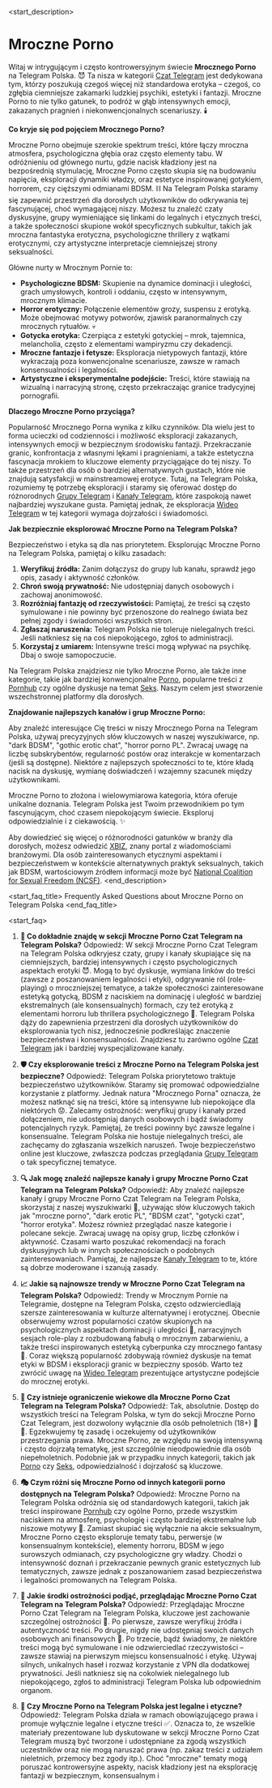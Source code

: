 <start_description>
# Mroczne Porno

Witaj w intrygującym i często kontrowersyjnym świecie **Mrocznego Porno** na Telegram Polska. 😈 Ta nisza w kategorii [Czat Telegram](/czat/) jest dedykowana tym, którzy poszukują czegoś więcej niż standardowa erotyka – czegoś, co zgłębia ciemniejsze zakamarki ludzkiej psychiki, estetyki i fantazji. Mroczne Porno to nie tylko gatunek, to podróż w głąb intensywnych emocji, zakazanych pragnień i niekonwencjonalnych scenariuszy. 🕯️

**Co kryje się pod pojęciem Mrocznego Porno?**

Mroczne Porno obejmuje szerokie spektrum treści, które łączy mroczna atmosfera, psychologiczna głębia oraz często elementy tabu. W odróżnieniu od głównego nurtu, gdzie nacisk kładziony jest na bezpośrednią stymulację, Mroczne Porno często skupia się na budowaniu napięcia, eksploracji dynamiki władzy, oraz estetyce inspirowanej gotykiem, horrorem, czy cięższymi odmianami BDSM. ⛓️ Na Telegram Polska staramy się zapewnić przestrzeń dla dorosłych użytkowników do odkrywania tej fascynującej, choć wymagającej niszy. Możesz tu znaleźć czaty dyskusyjne, grupy wymieniające się linkami do legalnych i etycznych treści, a także społeczności skupione wokół specyficznych subkultur, takich jak mroczna fantastyka erotyczna, psychologiczne thrillery z wątkami erotycznymi, czy artystyczne interpretacje ciemniejszej strony seksualności.

Główne nurty w Mrocznym Pornie to:
*   **Psychologiczne BDSM:** Skupienie na dynamice dominacji i uległości, grach umysłowych, kontroli i oddaniu, często w intensywnym, mrocznym klimacie.
*   **Horror erotyczny:** Połączenie elementów grozy, suspensu z erotyką. Może obejmować motywy potworów, zjawisk paranormalnych czy mrocznych rytuałów. 💀
*   **Gotycka erotyka:** Czerpiąca z estetyki gotyckiej – mrok, tajemnica, melancholia, często z elementami wampiryzmu czy dekadencji.
*   **Mroczne fantazje i fetysze:** Eksploracja nietypowych fantazji, które wykraczają poza konwencjonalne scenariusze, zawsze w ramach konsensualności i legalności.
*   **Artystyczne i eksperymentalne podejście:** Treści, które stawiają na wizualną i narracyjną stronę, często przekraczając granice tradycyjnej pornografii.

**Dlaczego Mroczne Porno przyciąga?**

Popularność Mrocznego Porna wynika z kilku czynników. Dla wielu jest to forma ucieczki od codzienności i możliwość eksploracji zakazanych, intensywnych emocji w bezpiecznym środowisku fantazji. Przekraczanie granic, konfrontacja z własnymi lękami i pragnieniami, a także estetyczna fascynacja mrokiem to kluczowe elementy przyciągające do tej niszy. To także przestrzeń dla osób o bardziej alternatywnych gustach, które nie znajdują satysfakcji w mainstreamowej erotyce. Tutaj, na Telegram Polska, rozumiemy tę potrzebę eksploracji i staramy się oferować dostęp do różnorodnych [Grupy Telegram](/grupy/) i [Kanały Telegram](/kanaly/), które zaspokoją nawet najbardziej wyszukane gusta. Pamiętaj jednak, że eksploracja [Wideo Telegram](/wideo/) w tej kategorii wymaga dojrzałości i świadomości.

**Jak bezpiecznie eksplorować Mroczne Porno na Telegram Polska?**

Bezpieczeństwo i etyka są dla nas priorytetem. Eksplorując Mroczne Porno na Telegram Polska, pamiętaj o kilku zasadach:
1.  **Weryfikuj źródła:** Zanim dołączysz do grupy lub kanału, sprawdź jego opis, zasady i aktywność członków.
2.  **Chroń swoją prywatność:** Nie udostępniaj danych osobowych i zachowaj anonimowość.
3.  **Rozróżniaj fantazję od rzeczywistości:** Pamiętaj, że treści są często symulowane i nie powinny być przenoszone do realnego świata bez pełnej zgody i świadomości wszystkich stron.
4.  **Zgłaszaj naruszenia:** Telegram Polska nie toleruje nielegalnych treści. Jeśli natkniesz się na coś niepokojącego, zgłoś to administracji.
5.  **Korzystaj z umiarem:** Intensywne treści mogą wpływać na psychikę. Dbaj o swoje samopoczucie.

Na Telegram Polska znajdziesz nie tylko Mroczne Porno, ale także inne kategorie, takie jak bardziej konwencjonalne [Porno](/czat/porno/), popularne treści z [Pornhub](/czat/pornhub/) czy ogólne dyskusje na temat [Seks](/czat/seks/). Naszym celem jest stworzenie wszechstronnej platformy dla dorosłych.

**Znajdowanie najlepszych kanałów i grup Mroczne Porno:**

Aby znaleźć interesujące Cię treści w niszy Mrocznego Porna na Telegram Polska, używaj precyzyjnych słów kluczowych w naszej wyszukiwarce, np. "dark BDSM", "gothic erotic chat", "horror porno PL". Zwracaj uwagę na liczbę subskrybentów, regularność postów oraz interakcje w komentarzach (jeśli są dostępne). Niektóre z najlepszych społeczności to te, które kładą nacisk na dyskusję, wymianę doświadczeń i wzajemny szacunek między użytkownikami.

Mroczne Porno to złożona i wielowymiarowa kategoria, która oferuje unikalne doznania. Telegram Polska jest Twoim przewodnikiem po tym fascynującym, choć czasem niepokojącym świecie. Eksploruj odpowiedzialnie i z ciekawością. ✨

Aby dowiedzieć się więcej o różnorodności gatunków w branży dla dorosłych, możesz odwiedzić [XBIZ](https://www.xbiz.com), znany portal z wiadomościami branżowymi. Dla osób zainteresowanych etycznymi aspektami i bezpieczeństwem w kontekście alternatywnych praktyk seksualnych, takich jak BDSM, wartościowym źródłem informacji może być [National Coalition for Sexual Freedom (NCSF)](https://www.ncsfreedom.org/).
<end_description>

<start_faq_title>
Frequently Asked Questions about Mroczne Porno on Telegram Polska
<end_faq_title>

<start_faq>
1. **🤔 Co dokładnie znajdę w sekcji Mroczne Porno Czat Telegram na Telegram Polska?**
Odpowiedź: W sekcji Mroczne Porno Czat Telegram na Telegram Polska odkryjesz czaty, grupy i kanały skupiające się na ciemniejszych, bardziej intensywnych i często psychologicznych aspektach erotyki 😈. Mogą to być dyskusje, wymiana linków do treści (zawsze z poszanowaniem legalności i etyki), odgrywanie ról (role-playing) o mroczniejszej tematyce, a także społeczności zainteresowane estetyką gotycką, BDSM z naciskiem na dominację i uległość w bardziej ekstremalnych (ale konsensualnych) formach, czy też erotyką z elementami horroru lub thrillera psychologicznego 🦇. Telegram Polska dąży do zapewnienia przestrzeni dla dorosłych użytkowników do eksplorowania tych nisz, jednocześnie podkreślając znaczenie bezpieczeństwa i konsensualności. Znajdziesz tu zarówno ogólne [Czat Telegram](/czat/) jak i bardziej wyspecjalizowane kanały.

2. **🛡️ Czy eksplorowanie treści z Mroczne Porno na Telegram Polska jest bezpieczne?**
Odpowiedź: Telegram Polska priorytetowo traktuje bezpieczeństwo użytkowników. Staramy się promować odpowiedzialne korzystanie z platformy. Jednak natura "Mrocznego Porna" oznacza, że możesz natknąć się na treści, które są intensywne lub niepokojące dla niektórych 😟. Zalecamy ostrożność: weryfikuj grupy i kanały przed dołączeniem, nie udostępniaj danych osobowych i bądź świadomy potencjalnych ryzyk. Pamiętaj, że treści powinny być zawsze legalne i konsensualne. Telegram Polska nie hostuje nielegalnych treści, ale zachęcamy do zgłaszania wszelkich naruszeń. Twoje bezpieczeństwo online jest kluczowe, zwłaszcza podczas przeglądania [Grupy Telegram](/grupy/) o tak specyficznej tematyce.

3. **🔍 Jak mogę znaleźć najlepsze kanały i grupy Mroczne Porno Czat Telegram na Telegram Polska?**
Odpowiedź: Aby znaleźć najlepsze kanały i grupy Mroczne Porno Czat Telegram na Telegram Polska, skorzystaj z naszej wyszukiwarki 🔎, używając słów kluczowych takich jak "mroczne porno", "dark erotic PL", "BDSM czat", "gotycki czat", "horror erotyka". Możesz również przeglądać nasze kategorie i polecane sekcje. Zwracaj uwagę na opisy grup, liczbę członków i aktywność. Czasami warto poszukać rekomendacji na forach dyskusyjnych lub w innych społecznościach o podobnych zainteresowaniach. Pamiętaj, że najlepsze [Kanały Telegram](/kanaly/) to te, które są dobrze moderowane i szanują zasady.

4. **📈 Jakie są najnowsze trendy w Mroczne Porno Czat Telegram na Telegram Polska?**
Odpowiedź: Trendy w Mrocznym Pornie na Telegramie, dostępne na Telegram Polska, często odzwierciedlają szersze zainteresowania w kulturze alternatywnej i erotycznej. Obecnie obserwujemy wzrost popularności czatów skupionych na psychologicznych aspektach dominacji i uległości 🧠, narracyjnych sesjach role-play z rozbudowaną fabułą o mrocznym zabarwieniu, a także treści inspirowanych estetyką cyberpunka czy mrocznego fantasy 🌌. Coraz większą popularność zdobywają również dyskusje na temat etyki w BDSM i eksploracji granic w bezpieczny sposób. Warto też zwrócić uwagę na [Wideo Telegram](/wideo/) prezentujące artystyczne podejście do mrocznej erotyki.

5. **🔞 Czy istnieje ograniczenie wiekowe dla Mroczne Porno Czat Telegram na Telegram Polska?**
Odpowiedź: Tak, absolutnie. Dostęp do wszystkich treści na Telegram Polska, w tym do sekcji Mroczne Porno Czat Telegram, jest dozwolony wyłącznie dla osób pełnoletnich (18+) 🚫👶. Egzekwujemy tę zasadę i oczekujemy od użytkowników przestrzegania prawa. Mroczne Porno, ze względu na swoją intensywną i często dojrzałą tematykę, jest szczególnie nieodpowiednie dla osób niepełnoletnich. Podobnie jak w przypadku innych kategorii, takich jak [Porno](/czat/porno/) czy [Seks](/czat/seks/), odpowiedzialność i dojrzałość są kluczowe.

6. **🎭 Czym różni się Mroczne Porno od innych kategorii porno dostępnych na Telegram Polska?**
Odpowiedź: Mroczne Porno na Telegram Polska odróżnia się od standardowych kategorii, takich jak treści inspirowane [Pornhub](/czat/pornhub/) czy ogólne Porno, przede wszystkim naciskiem na atmosferę, psychologię i często bardziej ekstremalne lub niszowe motywy 🥀. Zamiast skupiać się wyłącznie na akcie seksualnym, Mroczne Porno często eksploruje tematy tabu, perwersje (w konsensualnym kontekście), elementy horroru, BDSM w jego surowszych odmianach, czy psychologiczne gry władzy. Chodzi o intensywność doznań i przekraczanie pewnych granic estetycznych lub tematycznych, zawsze jednak z poszanowaniem zasad bezpieczeństwa i legalności promowanych na Telegram Polska.

7. **🚦 Jakie środki ostrożności podjąć, przeglądając Mroczne Porno Czat Telegram na Telegram Polska?**
Odpowiedź: Przeglądając Mroczne Porno Czat Telegram na Telegram Polska, kluczowe jest zachowanie szczególnej ostrożności 🚦. Po pierwsze, zawsze weryfikuj źródła i autentyczność treści. Po drugie, nigdy nie udostępniaj swoich danych osobowych ani finansowych 🤫. Po trzecie, bądź świadomy, że niektóre treści mogą być symulowane i nie odzwierciedlać rzeczywistości – zawsze stawiaj na pierwszym miejscu konsensualność i etykę. Używaj silnych, unikalnych haseł i rozważ korzystanie z VPN dla dodatkowej prywatności. Jeśli natkniesz się na cokolwiek nielegalnego lub niepokojącego, zgłoś to administracji Telegram Polska lub odpowiednim organom.

8. **📜 Czy Mroczne Porno na Telegram Polska jest legalne i etyczne?**
Odpowiedź: Telegram Polska działa w ramach obowiązującego prawa i promuje wyłącznie legalne i etyczne treści ✅. Oznacza to, że wszelkie materiały prezentowane lub dyskutowane w sekcji Mroczne Porno Czat Telegram muszą być tworzone i udostępniane za zgodą wszystkich uczestników oraz nie mogą naruszać prawa (np. zakaz treści z udziałem nieletnich, przemocy bez zgody itp.). Choć "mroczne" tematy mogą poruszać kontrowersyjne aspekty, nacisk kładziony jest na eksplorację fantazji w bezpiecznym, konsensualnym i